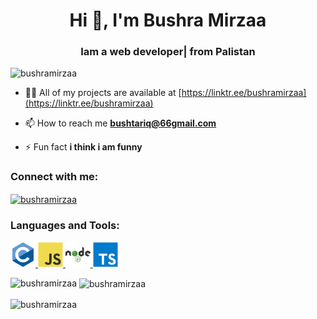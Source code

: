 <h1 align="center">Hi 👋, I'm Bushra Mirzaa</h1>
<h3 align="center">Iam a web developer| from Palistan</h3>
<imgalign="right" alt="coding" width="400" src="https://www.youtube.com/redirect?event=video_description&redir_token=QUFFLUhqbjlGNzF0aXBRTUxDQnJNa1lUcnpvRjB0X1FRd3xBQ3Jtc0tsVXlCajgzT3BkRmg4dTFGbnNjUUx1WVI4aWg1QTBaWDJSb2pZVmhrUGx4NllZU1BlbUFPUjZySmhzWENYWTkycDNZLTNzQWtaaUZ3dHJwSXQ3TVVOaGxFc3IzWlZJbW01TnJtT0NybzNRZElUTUFxWQ&q=https%3A%2F%2Fuser-images.githubusercontent.com%2F55389276%2F140866485-8fb1c876-9a8f-4d6a-98dc-08c4981eaf70.gif&v=HD4cnRuSGN0
<p align="left"> <img src="https://komarev.com/ghpvc/?username=bushramirzaa&label=Profile%20views&color=0e75b6&style=flat" alt="bushramirzaa" /> </p>

- 👨‍💻 All of my projects are available at [https://linktr.ee/bushramirzaa](https://linktr.ee/bushramirzaa)

- 📫 How to reach me **bushtariq@66gmail.com**

- ⚡ Fun fact **i think i am funny**

<h3 align="left">Connect with me:</h3>
<p align="left">
<a href="https://linkedin.com/in/bushramirzaa" target="blank"><img align="center" src="https://raw.githubusercontent.com/rahuldkjain/github-profile-readme-generator/master/src/images/icons/Social/linked-in-alt.svg" alt="bushramirzaa" height="30" width="40" /></a>
</p>

<h3 align="left">Languages and Tools:</h3>
<p align="left"> <a href="https://www.cprogramming.com/" target="_blank" rel="noreferrer"> <img src="https://raw.githubusercontent.com/devicons/devicon/master/icons/c/c-original.svg" alt="c" width="40" height="40"/> </a> <a href="https://developer.mozilla.org/en-US/docs/Web/JavaScript" target="_blank" rel="noreferrer"> <img src="https://raw.githubusercontent.com/devicons/devicon/master/icons/javascript/javascript-original.svg" alt="javascript" width="40" height="40"/> </a> <a href="https://nodejs.org" target="_blank" rel="noreferrer"> <img src="https://raw.githubusercontent.com/devicons/devicon/master/icons/nodejs/nodejs-original-wordmark.svg" alt="nodejs" width="40" height="40"/> </a> <a href="https://www.typescriptlang.org/" target="_blank" rel="noreferrer"> <img src="https://raw.githubusercontent.com/devicons/devicon/master/icons/typescript/typescript-original.svg" alt="typescript" width="40" height="40"/> </a> </p>

<p><img align="left" src="https://github-readme-stats.vercel.app/api/top-langs?username=bushramirzaa&show_icons=true&locale=en&layout=compact" alt="bushramirzaa" /></p>

<p>&nbsp;<img align="center" src="https://github-readme-stats.vercel.app/api?username=bushramirzaa&show_icons=true&locale=en" alt="bushramirzaa" /></p>

<p><img align="center" src="https://github-readme-streak-stats.herokuapp.com/?user=bushramirzaa&" alt="bushramirzaa" /></p>
